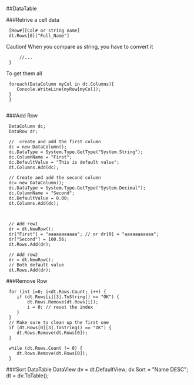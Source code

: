 
##DataTable

###Retrive a cell data
```aspx-cs
 [Row#][Col# or string name]
 dt.Rows[0]["Full_Name"]
 ```
Caution!
When you compare as string, you have to convert it
```aspx-cs
     //...
 }
 ```
To get them all
```aspx-cs
 foreach(DataColumn myCol in dt.Columns){
 	Console.WriteLine(myRow[myCol]);
 }
 }
 ```
```aspx-cs
 ```
###Add Row
```aspx-cs
 DataColumn dc;
 DataRow dr;
 
 //  create and add the first column
 dc = new DataColumn();
 dc.DataType = System.Type.GetType("System.String");
 dc.ColumnName = "First";
 dc.DefaultValue = "This is default value";
 dt.Columns.Add(dc);
 
 // Create and add the second column
 dc= new DataColumn();
 dc.DataType = System.Type.GetType("System.Decimal");
 dc.ColumnName = "Second";
 dc.DefaultValue = 0.00;
 dt.Columns.Add(dc);
 
 
 
 // Add row1
 dr = dt.NewRow();
 dr["First"] = "aaaaaaaaaaa"; // or dr[0] = "aaaaaaaaaaa";
 dr["Second"] = 100.56;
 dt.Rows.Add(dr);
 
 // Add row2
 dr = dt.NewRow();
 // Both default value
 dt.Rows.Add(dr);
 ```
###Remove Row
```aspx-cs
 for (int i=0; i<dt.Rows.Count; i++) {
 	if (dt.Rows[i][3].ToString() == "OK") {
 		dt.Rows.Remove(dt.Rows[i]);
 		i = 0; // reset the index
 	}
 }
 // Make sure to clean up the first one
 if (dt.Rows[0][3].ToString() == "OK") {
 	dt.Rows.Remove(dt.Rows[0]);
 }
 ```

```aspx-cs
 while (dt.Rows.Count != 0) {
 	dt.Rows.Remove(dt.Rows[0]);
 }
 ```

###Sort DataTable
                        DataView dv = dt.DefaultView;
 		dv.Sort = "Name DESC";
 		dt = dv.ToTable();
 ```



